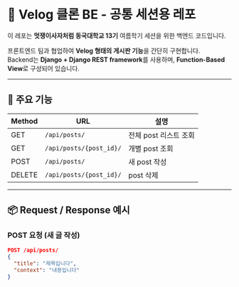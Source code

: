 # 🦁 Velog 클론 BE - 공통 세션용 레포

이 레포는 **멋쟁이사자처럼 동국대학교 13기** 여름학기 세션을 위한 백엔드 코드입니다.

프론트엔드 팀과 협업하여 **Velog 형태의 게시판 기능**을 간단히 구현합니다.  
Backend는 **Django + Django REST framework**를 사용하며, **Function-Based View**로 구성되어 있습니다.

---

## 📌 주요 기능

| Method | URL                       | 설명               |
|--------|---------------------------|--------------------|
| GET    | `/api/posts/`            | 전체 post 리스트 조회 |
| GET    | `/api/posts/{post_id}/`  | 개별 post 조회     |
| POST   | `/api/posts/`            | 새 post 작성       |
| DELETE | `/api/posts/{post_id}/`  | post 삭제          |

---

## 📦 Request / Response 예시

### POST 요청 (새 글 작성)

```json
POST /api/posts/
{
  "title": "제목입니다",
  "context": "내용입니다"
}
